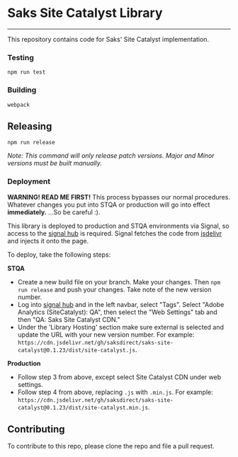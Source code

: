# Saks Site Catalyst Library
---

This repository contains code for Saks' Site Catalyst implementation.

### Testing

```
npm run test
```

### Building

```
webpack
```

## Releasing

```
npm run release
```
_Note: This command will only release patch versions. Major and Minor versions
must be built manually._

### Deployment

**WARNING! READ ME FIRST!** This process bypasses our normal procedures. Whatever changes you put into STQA or production will go into effect **immediately.** ...So be careful :).

This library is deployed to production and STQA environments via Signal, so access to the [signal hub](https://hub.signal.co/) is required. Signal fetches the code from [jsdelivr](https://www.jsdelivr.com/?docs=gh) and injects it onto the page.

To deploy, take the following steps:

**STQA**
* Create a new build file on your branch. Make your changes. Then `npm run release` and push your changes. Take note of the new version number.
* Log into [signal hub](https://hub.signal.co/) and in the left navbar, select "Tags". Select "Adobe Analytics (SiteCatalyst): QA", then select the "Web Settings" tab and then "QA: Saks Site Catalyst CDN."
* Under the 'Library Hosting' section make sure external is selected and update the URL with your new version number. For example: `https://cdn.jsdelivr.net/gh/saksdirect/saks-site-catalyst@0.1.23/dist/site-catalyst.js`.

**Production**
* Follow step 3 from above, except select Site Catalyst CDN under web settings.
* Follow step 4 from above, replacing `.js` with `.min.js`. For example: `https://cdn.jsdelivr.net/gh/saksdirect/saks-site-catalyst@0.1.23/dist/site-catalyst.min.js`.


## Contributing

To contribute to this repo, please clone the repo and file a pull request.

